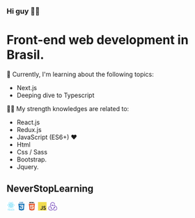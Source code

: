 ### Hi guy 👨‍💻
  # Front-end web development in Brasil. 
  
📘 Currently, I'm learning about the following topics:

  - Next.js
  - Deeping dive to Typescript

💪🤓 My strength knowledges are related to:

- React.js
- Redux.js
- JavaScript (ES6+) ❤️
- Html
- Css / Sass
- Bootstrap.
- Jquery. 

## NeverStopLearning 
<p align="left">
<img src="https://raw.githubusercontent.com/devicons/devicon/master/icons/react/react-original-wordmark.svg" alt="react" width="20" height="20"/>
  <img src="https://raw.githubusercontent.com/devicons/devicon/master/icons/css3/css3-plain-wordmark.svg" alt="css3"  width="20" height="20"/>
<img src="https://raw.githubusercontent.com/devicons/devicon/master/icons/html5/html5-original-wordmark.svg" alt="html5"  width="20" height="20"/>
<img src="https://raw.githubusercontent.com/devicons/devicon/master/icons/javascript/javascript-original.svg" alt="javascript" width="20" height="20"/>

  <img src="https://raw.githubusercontent.com/devicons/devicon/master/icons/redux/redux-original.svg" alt="redux" width="20" height="20"/>
 
  
 </p>
